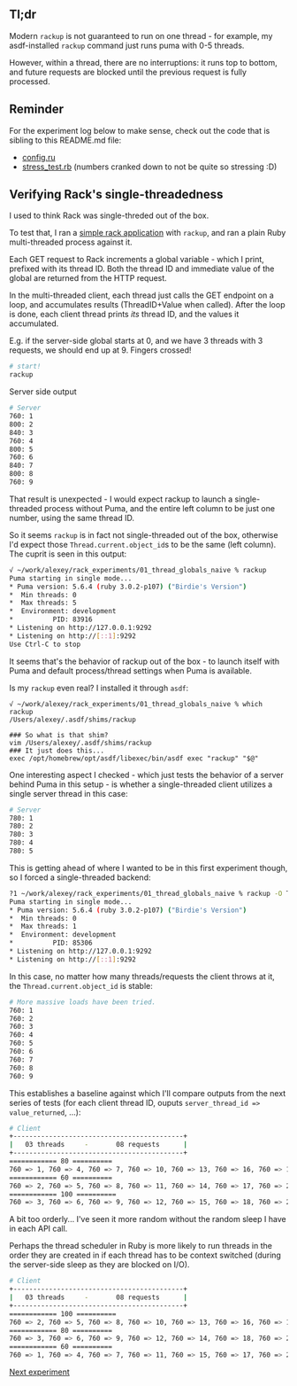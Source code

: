 ## Tl;dr
Modern `rackup` is not guaranteed to run on one thread - for example, my asdf-installed `rackup` command just runs puma with 0-5 threads.

However, within a thread, there are no interruptions: it runs top to bottom, and future requests are blocked until the previous request is fully processed.

## Reminder
For the experiment log below to make sense, check out the code that is sibling to this README.md file:
- [config.ru](config.ru)
- [stress_test.rb](stress_test.rb) (numbers cranked down to not be quite so stressing :D)

## Verifying Rack's single-threadedness
I used to think Rack was single-threded out of the box.

To test that, I ran a [simple rack application](config.ru) with `rackup`, and ran a plain Ruby multi-threaded process against it.

Each GET request to Rack increments a global variable - which I print, prefixed with its thread ID. Both the thread ID and immediate value of the global are returned from the HTTP request.

In the multi-threaded client, each thread just calls the GET endpoint on a loop, and accumulates results (ThreadID+Value when called). After the loop is done, each client thread prints _its_ thread ID, and the values it accumulated.

E.g. if the server-side global starts at 0, and we have 3 threads with 3 requests, we should end up at 9. Fingers crossed!

```bash
# start!
rackup
```
Server side output
```bash
# Server
760: 1
800: 2
840: 3
760: 4
800: 5
760: 6
840: 7
800: 8
760: 9
```

That result is unexpected - I would expect rackup to launch a single-threaded process without Puma, and the entire left column to be just one number, using the same thread ID.

So it seems `rackup` is in fact not single-threaded out of the box, otherwise I'd expect those `Thread.current.object_id`s to be the same (left column). The cuprit is seen in this output:
```bash
√ ~/work/alexey/rack_experiments/01_thread_globals_naive % rackup
Puma starting in single mode...
* Puma version: 5.6.4 (ruby 3.0.2-p107) ("Birdie's Version")
*  Min threads: 0
*  Max threads: 5
*  Environment: development
*          PID: 83916
* Listening on http://127.0.0.1:9292
* Listening on http://[::1]:9292
Use Ctrl-C to stop
```

It seems that's the behavior of rackup out of the box - to launch itself with Puma and default process/thread settings when Puma is available.

Is my `rackup` even real? I installed it through `asdf`:
```
√ ~/work/alexey/rack_experiments/01_thread_globals_naive % which rackup
/Users/alexey/.asdf/shims/rackup

### So what is that shim?
vim /Users/alexey/.asdf/shims/rackup
### It just does this...
exec /opt/homebrew/opt/asdf/libexec/bin/asdf exec "rackup" "$@"
```

One interesting aspect I checked - which just tests the behavior of a server behind Puma in this setup - is whether a single-threaded client utilizes a single server thread in this case:
```bash
# Server
780: 1
780: 2
780: 3
780: 4
780: 5
```

This is getting ahead of where I wanted to be in this first experiment though, so I forced a single-threaded backend:
```bash
?1 ~/work/alexey/rack_experiments/01_thread_globals_naive % rackup -O Threads=0:1
Puma starting in single mode...
* Puma version: 5.6.4 (ruby 3.0.2-p107) ("Birdie's Version")
*  Min threads: 0
*  Max threads: 1
*  Environment: development
*          PID: 85306
* Listening on http://127.0.0.1:9292
* Listening on http://[::1]:9292
````

In this case, no matter how many threads/requests the client throws at it, the `Thread.current.object_id` is stable:
```bash
# More massive loads have been tried.
760: 1
760: 2
760: 3
760: 4
760: 5
760: 6
760: 7
760: 8
760: 9
```

This establishes a baseline against which I'll compare outputs from the next series of tests (for each client thread ID, ouputs `server_thread_id => value_returned`, ...):

```bash
# Client
+-------------------------------------------+
|   03 threads     -       08 requests      |
+-------------------------------------------+
============ 80 ==========
760 => 1, 760 => 4, 760 => 7, 760 => 10, 760 => 13, 760 => 16, 760 => 19, 760 => 22
============ 60 ==========
760 => 2, 760 => 5, 760 => 8, 760 => 11, 760 => 14, 760 => 17, 760 => 20, 760 => 23
============ 100 ==========
760 => 3, 760 => 6, 760 => 9, 760 => 12, 760 => 15, 760 => 18, 760 => 21, 760 => 24
````

A bit too orderly... I've seen it more random without the random sleep I have in each API call.

Perhaps the thread scheduler in Ruby is more likely to run threads in the order they are created in if each thread has to be context switched (during the server-side sleep as they are blocked on I/O).

```bash
# Client
+-------------------------------------------+
|   03 threads     -       08 requests      |
+-------------------------------------------+
============ 100 ==========
760 => 2, 760 => 5, 760 => 8, 760 => 10, 760 => 13, 760 => 16, 760 => 19, 760 => 22
============ 80 ==========
760 => 3, 760 => 6, 760 => 9, 760 => 12, 760 => 14, 760 => 18, 760 => 21, 760 => 23
============ 60 ==========
760 => 1, 760 => 4, 760 => 7, 760 => 11, 760 => 15, 760 => 17, 760 => 20, 760 => 24
```


[Next experiment](../02_puma_basic/README.md)
